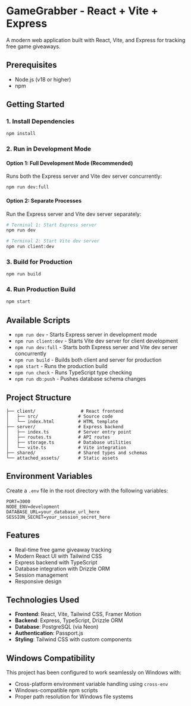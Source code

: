 # GameGrabber - React + Vite + Express

A modern web application built with React, Vite, and Express for tracking free game giveaways.

## Prerequisites

- Node.js (v18 or higher)
- npm

## Getting Started

### 1. Install Dependencies

```bash
npm install
```

### 2. Run in Development Mode

#### Option 1: Full Development Mode (Recommended)
Runs both the Express server and Vite dev server concurrently:

```bash
npm run dev:full
```

#### Option 2: Separate Processes
Run the Express server and Vite dev server separately:

```bash
# Terminal 1: Start Express server
npm run dev

# Terminal 2: Start Vite dev server
npm run client:dev
```

### 3. Build for Production

```bash
npm run build
```

### 4. Run Production Build

```bash
npm start
```

## Available Scripts

- `npm run dev` - Starts Express server in development mode
- `npm run client:dev` - Starts Vite dev server for client development
- `npm run dev:full` - Starts both Express server and Vite dev server concurrently
- `npm run build` - Builds both client and server for production
- `npm start` - Runs the production build
- `npm run check` - Runs TypeScript type checking
- `npm run db:push` - Pushes database schema changes

## Project Structure

```
├── client/                 # React frontend
│   ├── src/               # Source code
│   └── index.html         # HTML template
├── server/                # Express backend
│   ├── index.ts           # Server entry point
│   ├── routes.ts          # API routes
│   ├── storage.ts         # Database utilities
│   └── vite.ts            # Vite integration
├── shared/                # Shared types and schemas
└── attached_assets/       # Static assets
```

## Environment Variables

Create a `.env` file in the root directory with the following variables:

```
PORT=3000
NODE_ENV=development
DATABASE_URL=your_database_url_here
SESSION_SECRET=your_session_secret_here
```

## Features

- Real-time free game giveaway tracking
- Modern React UI with Tailwind CSS
- Express backend with TypeScript
- Database integration with Drizzle ORM
- Session management
- Responsive design

## Technologies Used

- **Frontend**: React, Vite, Tailwind CSS, Framer Motion
- **Backend**: Express, TypeScript, Drizzle ORM
- **Database**: PostgreSQL (via Neon)
- **Authentication**: Passport.js
- **Styling**: Tailwind CSS with custom components

## Windows Compatibility

This project has been configured to work seamlessly on Windows with:
- Cross-platform environment variable handling using `cross-env`
- Windows-compatible npm scripts
- Proper path resolution for Windows file systems